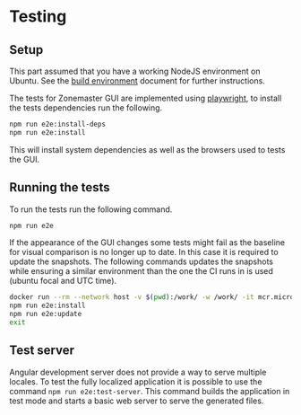 # Testing

## Setup

This part assumed that you have a working NodeJS environment on Ubuntu. See
the [build environment] document for further instructions.

The tests for Zonemaster GUI are implemented using [playwright], to install the
tests dependencies run the following.

```sh
npm run e2e:install-deps
npm run e2e:install
```

This will install system dependencies as well as the browsers used to tests the
GUI.

## Running the tests

To run the tests run the following command.

```sh
npm run e2e
```

If the appearance of the GUI changes some tests might fail as the baseline for
visual comparison is no longer up to date. In this case it is required to update
the snapshots. The following commands updates the snapshots while ensuring a
similar environment than the one the CI runs in is used (ubuntu focal and UTC
time).

```sh
docker run --rm --network host -v $(pwd):/work/ -w /work/ -it mcr.microsoft.com/playwright:v1.28.0-jammy /bin/bash
npm run e2e:install
npm run e2e:update
exit
```

[build environment]: https://github.com/zonemaster/zonemaster/blob/master/docs/internal/distrib-testing/Ubuntu-Node.js-build-environment.md
[playwright]: https://playwright.dev/docs/intro

## Test server

Angular development server does not provide a way to serve multiple locales.
To test the fully localized application it is possible to use the command
`npm run e2e:test-server`. This command builds the application in test mode and
starts a basic web server to serve the generated files.
